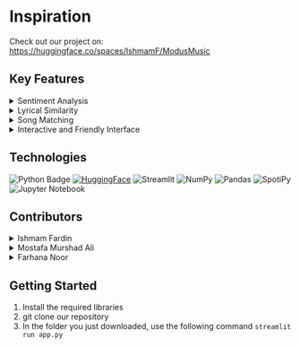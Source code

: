 # Inspiration


Check out our project on: https://huggingface.co/spaces/IshmamF/ModusMusic
## Key Features

<details>
  <summary>Sentiment Analysis</summary>

  - Advanced Technology: Utilizes state-of-the-art algorithms.
  - Emotion Detection: Identifies emotions from your text.
  - Broad Spectrum: Categorizes text into one of 26 unique emotions.
  - Precision and Accuracy: Ensures an accurate understanding of sentiment.

</details>

<details>
  <summary>Lyrical Similarity</summary>

  - AI-Powered: Employs an intelligent model for analysis.
  - Content Matching: Finds songs with similar lyrical content.
  - Context Awareness: Considers the context for deeper similarity.
  - Unique Song Selection: Offers a distinct and relevant lyrical match.

</details>

<details>
  <summary>Song Matching</summary>

  - Dual Analysis: Combines sentiment and lyrical similarity models.
  - Mood Alignment: Matches songs to your current emotional state.
  - Situation Specific: Tailors song selections to fit your situation.
  - Personalized Experience: Creates a custom musical journey.

</details>

<details>
  <summary>Interactive and Friendly Interface</summary>

  - User-Friendly Design: Easy and engaging interface.
  - Lyric Exploration: Delve into the depths of song lyrics.
  - Music Sampling: Listen to samples of recommended songs.
  - Immersive Experience: Enjoy a seamless exploration of music.

</details>


## Technologies
![Python Badge](https://img.shields.io/badge/Python-blue?logo=python&logoColor=white&color=%233776AB)
[![HuggingFace](https://img.shields.io/badge/%F0%9F%A4%97-Hugging%20Face-yellow)](https://huggingface.co/models?filter=keytotext)
![Streamlit](https://img.shields.io/badge/-Streamlit-FF4B4B)
![NumPy](https://img.shields.io/badge/numpy-%23013243.svg?logo=numpy&logoColor=white)
![Pandas](https://img.shields.io/badge/pandas-%23150458.svg?logo=pandas&logoColor=white)
![SpotiPy](https://img.shields.io/badge/SpotiPy-1ED760?logo=spotify&logoColor=white)
![Jupyter Notebook](https://img.shields.io/badge/jupyter-%23FA0F00.svg?logo=jupyter&logoColor=white)

## Contributors  
<details>
  <summary>Ishmam Fardin</summary>
  
  [![LinkedIn](https://img.shields.io/badge/linkedin-%230077B5.svg?style=for-the-badge&logo=linkedin&logoColor=white)](https://www.linkedin.com/in/ishmam-fardin/)
  [![GitHub](https://img.shields.io/badge/github-%23121011.svg?style=for-the-badge&logo=github&logoColor=white)](https://github.com/IshmamF)
  
</details>
<details>
  <summary>Mostafa Murshad Ali</summary>
  
  [![LinkedIn](https://img.shields.io/badge/linkedin-%230077B5.svg?style=for-the-badge&logo=linkedin&logoColor=white)](https://www.linkedin.com/in/mostafa-murshad-ali/)
  [![GitHub](https://img.shields.io/badge/github-%23121011.svg?style=for-the-badge&logo=github&logoColor=white)](https://github.com/mostafaali05)
  
</details>
<details>
  <summary>Farhana Noor</summary>
  
  [![LinkedIn](https://img.shields.io/badge/linkedin-%230077B5.svg?style=for-the-badge&logo=linkedin&logoColor=white)](https://www.linkedin.com/in/farhana-noor/)
  [![GitHub](https://img.shields.io/badge/github-%23121011.svg?style=for-the-badge&logo=github&logoColor=white)](https://github.com/farhanaa-noor)
  
</details>

## Getting Started

1. Install the required libraries 
2. git clone our repository 
3. In the folder you just downloaded, use the following command `streamlit run app.py`
